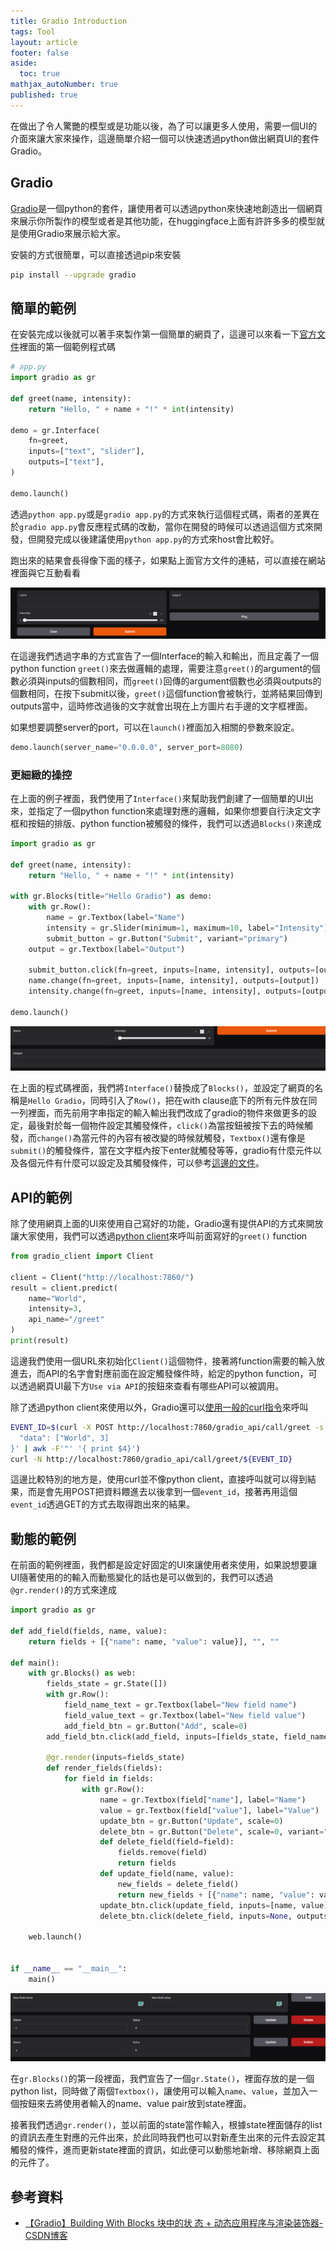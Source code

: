 ```yaml
---
title: Gradio Introduction
tags: Tool
layout: article
footer: false
aside:
  toc: true
mathjax_autoNumber: true
published: true
---
```


在做出了令人驚艷的模型或是功能以後，為了可以讓更多人使用，需要一個UI的介面來讓大家來操作，這邊簡單介紹一個可以快速透過python做出網頁UI的套件Gradio。

<!--more-->

## Gradio

[Gradio](https://www.gradio.app/)是一個python的套件，讓使用者可以透過python來快速地創造出一個網頁來展示你所製作的模型或者是其他功能，在huggingface上面有許許多多的模型就是使用Gradio來展示給大家。

安裝的方式很簡單，可以直接透過pip來安裝

```bash
pip install --upgrade gradio
```

## 簡單的範例

在安裝完成以後就可以著手來製作第一個簡單的網頁了，這邊可以來看一下[官方文件](https://www.gradio.app/guides/quickstart#building-your-first-demo)裡面的第一個範例程式碼

```python
# app.py
import gradio as gr

def greet(name, intensity):
    return "Hello, " + name + "!" * int(intensity)

demo = gr.Interface(
    fn=greet,
    inputs=["text", "slider"],
    outputs=["text"],
)

demo.launch()
```

透過`python app.py`或是`gradio app.py`的方式來執行這個程式碼，兩者的差異在於`gradio app.py`會反應程式碼的改動，當你在開發的時候可以透過這個方式來開發，但開發完成以後建議使用`python app.py`的方式來host會比較好。

跑出來的結果會長得像下面的樣子，如果點上面官方文件的連結，可以直接在網站裡面與它互動看看

![First demo](first_demo.png)

在這邊我們透過字串的方式宣告了一個Interface的輸入和輸出，而且定義了一個python function `greet()`來去做邏輯的處理，需要注意`greet()`的argument的個數必須與inputs的個數相同，而`greet()`回傳的argument個數也必須與outputs的個數相同，在按下submit以後，`greet()`這個function會被執行，並將結果回傳到outputs當中，這時修改過後的文字就會出現在上方圖片右手邊的文字框裡面。

如果想要調整server的port，可以在`launch()`裡面加入相關的參數來設定。

```python
demo.launch(server_name="0.0.0.0", server_port=8080)
```

### 更細緻的操控

在上面的例子裡面，我們使用了`Interface()`來幫助我們創建了一個簡單的UI出來，並指定了一個python function來處理對應的邏輯，如果你想要自行決定文字框和按鈕的排版、python function被觸發的條件，我們可以透過`Blocks()`來達成

```python
import gradio as gr

def greet(name, intensity):
    return "Hello, " + name + "!" * int(intensity)

with gr.Blocks(title="Hello Gradio") as demo:
    with gr.Row():
        name = gr.Textbox(label="Name")
        intensity = gr.Slider(minimum=1, maximum=10, label="Intensity")
        submit_button = gr.Button("Submit", variant="primary")
    output = gr.Textbox(label="Output")

    submit_button.click(fn=greet, inputs=[name, intensity], outputs=[output])
    name.change(fn=greet, inputs=[name, intensity], outputs=[output])
    intensity.change(fn=greet, inputs=[name, intensity], outputs=[output])

demo.launch()
```

![First demo modified](first_demo_modified.png)

在上面的程式碼裡面，我們將`Interface()`替換成了`Blocks()`，並設定了網頁的名稱是`Hello Gradio`，同時引入了`Row()`，把在with clause底下的所有元件放在同一列裡面，而先前用字串指定的輸入輸出我們改成了gradio的物件來做更多的設定，最後對於每一個物件設定其觸發條件，`click()`為當按鈕被按下去的時候觸發，而`change()`為當元件的內容有被改變的時候就觸發，`Textbox()`還有像是`submit()`的觸發條件，當在文字框內按下enter就觸發等等，gradio有什麼元件以及各個元件有什麼可以設定及其觸發條件，可以參考[這邊的文件](https://www.gradio.app/docs/gradio/introduction)。

## API的範例

除了使用網頁上面的UI來使用自己寫好的功能，Gradio還有提供API的方式來開放讓大家使用，我們可以透過[python client](https://www.gradio.app/guides/getting-started-with-the-python-client)來呼叫前面寫好的`greet()` function

```python
from gradio_client import Client

client = Client("http://localhost:7860/")
result = client.predict(
    name="World",
    intensity=3,
    api_name="/greet"
)
print(result)
```

這邊我們使用一個URL來初始化`Client()`這個物件，接著將function需要的輸入放進去，而API的名字會對應前面在設定觸發條件時，給定的python function，可以透過網頁UI最下方`Use via API`的按鈕來查看有哪些API可以被調用。

除了透過python client來使用以外，Gradio還可以[使用一般的curl指令](https://www.gradio.app/guides/querying-gradio-apps-with-curl#authentication)來呼叫

```bash
EVENT_ID=$(curl -X POST http://localhost:7860/gradio_api/call/greet -s -H "Content-Type: application/json" -d '{
  "data": ["World", 3]
}' | awk -F'"' '{ print $4}')
curl -N http://localhost:7860/gradio_api/call/greet/${EVENT_ID}
```

這邊比較特別的地方是，使用curl並不像python client，直接呼叫就可以得到結果，而是會先用POST把資料餵進去以後拿到一個`event_id`，接著再用這個`event_id`透過GET的方式去取得跑出來的結果。

## 動態的範例

在前面的範例裡面，我們都是設定好固定的UI來讓使用者來使用，如果說想要讓UI隨著使用的的輸入而動態變化的話也是可以做到的，我們可以透過`@gr.render()`的方式來達成

```python
import gradio as gr

def add_field(fields, name, value):
    return fields + [{"name": name, "value": value}], "", ""

def main():
    with gr.Blocks() as web:
        fields_state = gr.State([])
        with gr.Row():
            field_name_text = gr.Textbox(label="New field name")
            field_value_text = gr.Textbox(label="New field value")
            add_field_btn = gr.Button("Add", scale=0)
        add_field_btn.click(add_field, inputs=[fields_state, field_name_text, field_value_text], outputs=[fields_state, field_name_text, field_value_text])

        @gr.render(inputs=fields_state)
        def render_fields(fields):
            for field in fields:
                with gr.Row():
                    name = gr.Textbox(field["name"], label="Name")
                    value = gr.Textbox(field["value"], label="Value")
                    update_btn = gr.Button("Update", scale=0)
                    delete_btn = gr.Button("Delete", scale=0, variant="stop")
                    def delete_field(field=field):
                        fields.remove(field)
                        return fields
                    def update_field(name, value):
                        new_fields = delete_field()
                        return new_fields + [{"name": name, "value": value}]
                    update_btn.click(update_field, inputs=[name, value], outputs=fields_state)
                    delete_btn.click(delete_field, inputs=None, outputs=fields_state)

    web.launch()


if __name__ == "__main__":
    main()
```

![Dynamic demo](dynamic_demo.png)

在`gr.Blocks()`的第一段裡面，我們宣告了一個`gr.State()`，裡面存放的是一個python list，同時做了兩個`Textbox()`，讓使用可以輸入`name`、`value`，並加入一個按鈕來去將使用者輸入的name、value pair放到state裡面。

接著我們透過`gr.render()`，並以前面的state當作輸入，根據state裡面儲存的list的資訊去產生對應的元件出來，於此同時我們也可以對新產生出來的元件去設定其觸發的條件，進而更新state裡面的資訊，如此便可以動態地新增、移除網頁上面的元件了。

## 參考資料

* [【Gradio】Building With Blocks 块中的状 态 + 动态应用程序与渲染装饰器-CSDN博客](https://blog.csdn.net/cxyhjl/article/details/139712016)
